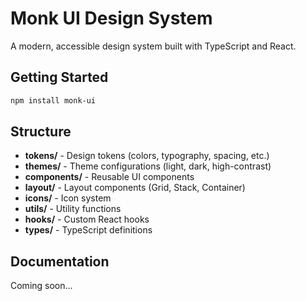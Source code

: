 # Monk UI Design System

A modern, accessible design system built with TypeScript and React.

## Getting Started

```bash
npm install monk-ui
```

## Structure

- **tokens/** - Design tokens (colors, typography, spacing, etc.)
- **themes/** - Theme configurations (light, dark, high-contrast)
- **components/** - Reusable UI components
- **layout/** - Layout components (Grid, Stack, Container)
- **icons/** - Icon system
- **utils/** - Utility functions
- **hooks/** - Custom React hooks
- **types/** - TypeScript definitions

## Documentation

Coming soon...